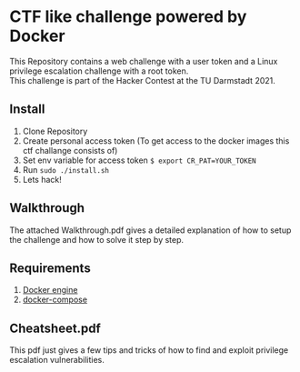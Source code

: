 # CTF like challenge powered by Docker
This Repository contains a web challenge with a user token and a Linux privilege escalation challenge with a root token.
<br>This challenge is part of the Hacker Contest at the TU Darmstadt 2021.

## Install 
1. Clone Repository
2. Create personal access token (To get access to the docker images this ctf challange consists of)
3. Set env variable for access token ```$ export CR_PAT=YOUR_TOKEN```
4. Run ```sudo ./install.sh```
5. Lets hack!

## Walkthrough
The attached Walkthrough.pdf gives a detailed explanation of how to setup the challenge and how to solve it step by step.

## Requirements
1. [Docker engine](https://docs.docker.com/engine/install/)
2. [docker-compose](https://docs.docker.com/compose/install/)

## Cheatsheet.pdf
This pdf just gives a few tips and tricks of how to find and exploit privilege escalation vulnerabilities.
